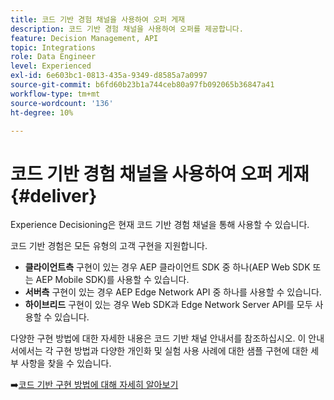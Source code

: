 ```yaml
---
title: 코드 기반 경험 채널을 사용하여 오퍼 게재
description: 코드 기반 경험 채널을 사용하여 오퍼를 제공합니다.
feature: Decision Management, API
topic: Integrations
role: Data Engineer
level: Experienced
exl-id: 6e603bc1-0813-435a-9349-d8585a7a0997
source-git-commit: b6fd60b23b1a744ceb80a97fb092065b36847a41
workflow-type: tm+mt
source-wordcount: '136'
ht-degree: 10%

---
```


# 코드 기반 경험 채널을 사용하여 오퍼 게재 {#deliver}

Experience Decisioning은 현재 코드 기반 경험 채널을 통해 사용할 수 있습니다.

코드 기반 경험은 모든 유형의 고객 구현을 지원합니다.

* **클라이언트측** 구현이 있는 경우 AEP 클라이언트 SDK 중 하나(AEP Web SDK 또는 AEP Mobile SDK)를 사용할 수 있습니다.
* **서버측** 구현이 있는 경우 AEP Edge Network API 중 하나를 사용할 수 있습니다.
* **하이브리드** 구현이 있는 경우 Web SDK과 Edge Network Server API를 모두 사용할 수 있습니다.

다양한 구현 방법에 대한 자세한 내용은 코드 기반 채널 안내서를 참조하십시오. 이 안내서에서는 각 구현 방법과 다양한 개인화 및 실험 사용 사례에 대한 샘플 구현에 대한 세부 사항을 찾을 수 있습니다.

➡️[코드 기반 구현 방법에 대해 자세히 알아보기](../../code-based/code-based-implementation-samples.md)

